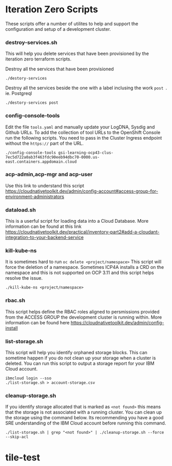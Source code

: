 # Iteration Zero Scripts

These scripts offer a number of utilites to help and support the configuration
 and setup of a development cluster. 

### destroy-services.sh

This will help you delete services that have been provisioned by the
 iteration zero terraform scripts.
 
 Destroy all the services that have been provisioned
 
 ```
./destory-services
```

Destroy all the services beside the one with a label inclusing the work `post
`. ie. Postgreql

 ```
./destory-services post
```

### config-console-tools

Edit the file `tools.yaml` and manually update your LogDNA, Sysdig and Github
 URLs. To add the collection of tool URLs to the OpenShift Console run the
  following scripts. You need to pass in the Cluster Ingress endpoint without
   the `https://` part of the URL.
  
```
./config-console-tools gsi-learning-ocp43-clus-7ec5d722a0ab3f463fdc90eeb94dbc70-0000.us-east.containers.appdomain.cloud
```
 
### acp-admin,acp-mgr and acp-user

Use this link to understand this script https://cloudnativetoolkit.dev/admin/config-account#access-group-for-environment-administrators

### dataload.sh

This is a userful script for loading data into a Cloud Database. More
 information can be found at this link https://cloudnativetoolkit.dev/practical/inventory-part2#add-a-cloudant-integration-to-your-backend-service

### kill-kube-ns

It is sometimes hard to run `oc delete <project/namespace>` This script will
 force the deletion of a namespace. Sometimes ICP4A installs a CRD on the
  namespace and this is not supported on OCP 3.11 and this script helps
   resolve the issue.

```
./kill-kube-ns <project/namespace>
```

### rbac.sh

This script helps define the RBAC roles aligned to persmissions provided from
 the ACCESS GROUP the development cluster is running within. More information
  can be found here https://cloudnativetoolkit.dev/admin/config-install
  
### list-storage.sh

This script will help you identify orphaned storage blocks. This can sometime
 happen if you do not clean up your storage when a cluster is deleted. You
  can run this script to output a storage report for your IBM Cloud account.  

```
ibmcloud login --sso
./list-storage.sh > account-storage.csv
```

### cleanup-storage.sh

If you identify storage allocated that is marked as `<not found>` this means
 that the storage is not associated with a running cluster. You can clean up
  the storage using the command below. Its recommending you have a good SRE
   understanding of the IBM Cloud account before running this command.

```
./list-storage.sh | grep "<not found>" | ./cleanup-storage.sh --force --skip-acl
```




# tile-test
